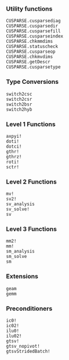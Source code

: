 
### Utility functions
```@docs
CUSPARSE.cusparsediag
CUSPARSE.cusparsedir
CUSPARSE.cusparsefill
CUSPARSE.cusparseindex
CUSPARSE.chkmmdims
CUSPARSE.statuscheck
CUSPARSE.cusparseop
CUSPARSE.chkmvdims
CUSPARSE.getDescr
CUSPARSE.cusparsetype
```

### Type Conversions
```@docs
switch2csc
switch2csr
switch2bsr
switch2hyb
```

### Level 1 Functions
```@docs
axpyi!
doti!
dotci!
gthr!
gthrz!
roti!
sctr!
```

### Level 2 Functions
```@docs
mv!
sv2!
sv_analysis
sv_solve!
sv
```

### Level 3 Functions
```@docs
mm2!
mm!
sm_analysis
sm_solve
sm
```

### Extensions
```@docs
geam
gemm
```

### Preconditioners
```@docs
ic0!
ic02!
ilu0!
ilu02!
gtsv!
gtsv_nopivot!
gtsvStridedBatch!
```
